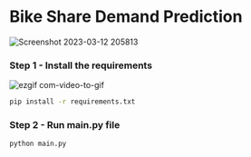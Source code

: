 # Bike Share Demand Prediction

![Screenshot 2023-03-12 205813](https://user-images.githubusercontent.com/112761379/224610955-cd655493-7654-495a-9e65-3195a83670dd.png)

### Step 1 - Install the requirements
![ezgif com-video-to-gif](https://user-images.githubusercontent.com/112761379/225934323-ccaf2007-7c3e-44bf-be6d-842aef22e3f5.gif)


```bash
pip install -r requirements.txt
```

### Step 2 - Run main.py file

```bash
python main.py
```

